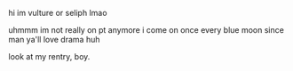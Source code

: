 hi im vulture or seliph lmao

uhmmm im not really on pt anymore i come on once every blue moon since man ya'll love drama huh 


look at my rentry, boy. 
